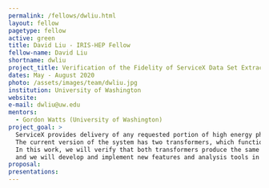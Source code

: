 ```yaml
---
permalink: /fellows/dwliu.html
layout: fellow
pagetype: fellow
active: green
title: David Liu - IRIS-HEP Fellow
fellow-name: David Liu
shortname: dwliu
project_title: Verification of the Fidelity of ServiceX Data Set Extractions Using Python and C++
dates: May - August 2020
photo: /assets/images/team/dwliu.jpg
institution: University of Washington
website:
e-mail: dwliu@uw.edu
mentors:
  - Gordon Watts (University of Washington)
project_goal: >
  ServiceX provides delivery of any requested portion of high energy physics data sets for analysis. 
  The current version of the system has two transformers, which function for Python and C++. 
  In this work, we will verify that both transformers produce the same outputs when queried, 
  and we will develop and implement new features and analysis tools in ServiceX.
proposal:
presentations:
---
```


